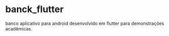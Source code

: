 # banck_flutter
banco aplicativo para android desenvolvido em flutter para demonstrações acadêmicas.
